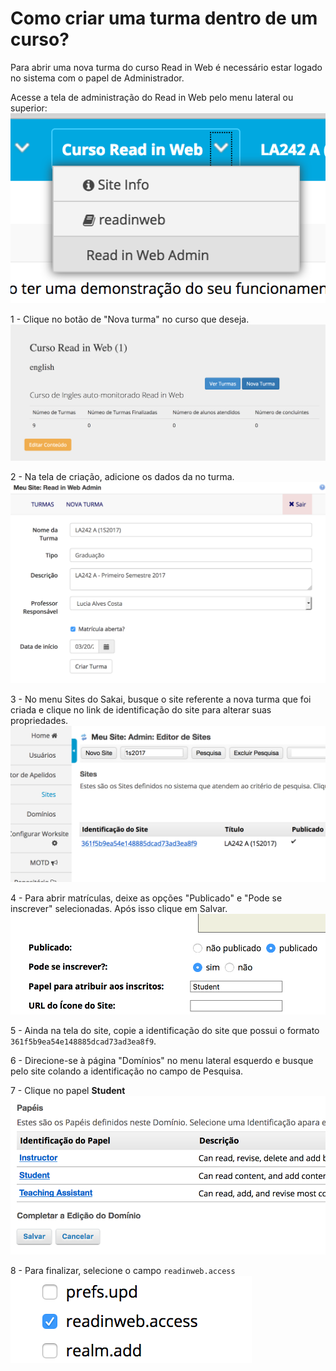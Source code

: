 # Como criar uma turma dentro de um curso?

Para abrir uma nova turma do curso Read in Web é necessário estar logado no
sistema com o papel de Administrador.

Acesse a tela de administração do Read in Web pelo menu lateral ou superior:
![Menu Riw Admin](images/menu-riwadmin.png)

1 - Clique no botão de "Nova turma" no curso que deseja.
![Tela do curso](images/course-menu.png)

2 - Na tela de criação, adicione os dados da no turma.
![Criar turma](images/create-class.png)

3 - No menu Sites do Sakai, busque o site referente a nova turma que foi criada
e clique no link de identificação do site para alterar suas propriedades.
![Buscar site](images/search-site.png)

4 - Para abrir matrículas, deixe as opções "Publicado" e "Pode se inscrever"
selecionadas. Após isso clique em Salvar.
![Abrir matrícula](images/publish-site.png)

5 - Ainda na tela do site, copie a identificação do site que possui o formato
`361f5b9ea54e148885dcad73ad3ea8f9`.

6 - Direcione-se à página "Domínios" no menu lateral esquerdo e busque pelo site
colando a identificação no campo de Pesquisa.

7 - Clique no papel **Student**
![Papeis](images/roles.png)

8 - Para finalizar, selecione o campo `readinweb.access`
![Papeis](images/selectriw-access.png)
